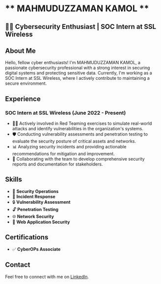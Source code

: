 # ** MAHMUDUZZAMAN KAMOL **
## 👨‍💻 Cybersecurity Enthusiast | SOC Intern at SSL Wireless

## About Me

Hello, fellow cyber enthusiasts! I'm MAHMUDUZZAMAN KAMOL, a passionate cybersecurity professional with a strong interest in securing digital systems and protecting sensitive data. Currently, I'm working as a SOC Intern at SSL Wireless, where I actively contribute to maintaining a secure environment.

## Experience

### SOC Intern at SSL Wireless (June 2022 - Present)

- 🕵️‍♂️ Actively involved in Red Teaming exercises to simulate real-world attacks and identify vulnerabilities in the organization's systems.
- 🛡️ Conducting vulnerability assessments and penetration testing to evaluate the security posture of critical assets and networks.
- 📊 Analyzing security incidents and providing actionable recommendations for mitigation and improvement.
- 📝 Collaborating with the team to develop comprehensive security reports and documentation for stakeholders.

## Skills

- 💂 **Security Operations**
- 🚨 **Incident Response**
- 🔒 **Vulnerability Assessment**
- 🔓 **Penetration Testing**
- 🌐 **Network Security**
- 🔐 **Web Application Security**

## Certifications

- ✅ **CyberOPs Associate**

## Contact

Feel free to connect with me on [LinkedIn](https://www.linkedin.com/in/mahmud0x/).
